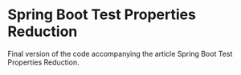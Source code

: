 # Spring Boot Test Properties Reduction

Final version of the code accompanying the article Spring Boot Test Properties Reduction.
